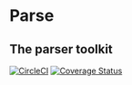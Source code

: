 # Parse## The parser toolkit[![CircleCI](https://circleci.com/gh/jhutchins/parse.svg?style=svg)](https://circleci.com/gh/jhutchins/parse)[![Coverage Status](https://coveralls.io/repos/github/jhutchins/parse/badge.svg?branch=master)](https://coveralls.io/github/jhutchins/parse?branch=master)